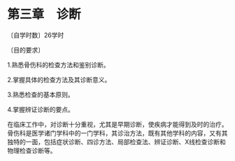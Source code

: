 # 第三章　诊断

〔自学时数〕26学时

〔目的要求〕

1.熟悉骨伤科的检查方法和鉴别诊断。

2.掌握具体的检查方法及其诊断意义。

3.熟悉检查的基本原则。

4.掌握辨证诊断的要点。

在临床工作中，对诊断十分重视，尤其是早期诊断，使疾病才能得到及时的治疗。骨伤科是医学诸门学科中的一门学科，其诊治方法，既有其他学科的内容，又有其独特的一面，包括症状诊断、四诊方法、局部检查法、辨证诊断、X线检查诊断和物理检查诊断等。
